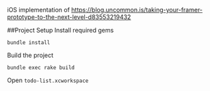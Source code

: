 iOS implementation of https://blog.uncommon.is/taking-your-framer-prototype-to-the-next-level-d83553219432

##Project Setup
Install required gems

```bundle install```

Build the project

```bundle exec rake build```

Open ```todo-list.xcworkspace```